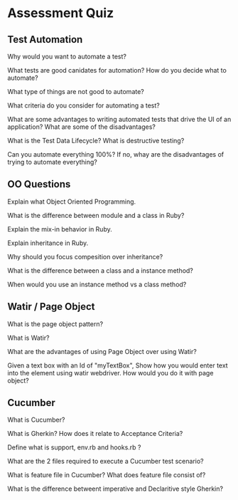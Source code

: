 # Assessment Quiz 
 
 ## Test Automation

Why would you want to automate a test?

What tests are good canidates for automation? How do you decide what to automate?

What type of things are not good to automate?

What criteria do you consider for automating a test?

What are some advantages to writing automated tests that drive the UI of an application? What are some of the disadvantages?
 
What is the Test Data Lifecycle? What is destructive testing?

Can you automate everything 100%? If no, whay are the disadvantages of trying to automate everything?


 ## OO Questions

Explain what Object Oriented Programming.
 
 What is the difference between module and a class in Ruby?

 Explain the mix-in behavior in Ruby.

 Explain inheritance in Ruby.

 Why should you focus compesition over inheritance?

 What is the difference between a class and a instance method?

 When would you use an instance method vs a class method?


 ## Watir / Page Object

What is the page object pattern?

What is Watir?

What are the advantages of using Page Object over using Watir?

Given a text box with an Id of "myTextBox", Show how you would enter text into the element using watir webdriver. How would you do it with page object?


 ## Cucumber

What is Cucumber?

 What is Gherkin? How does it relate to Acceptance Criteria?

Define what is support, env.rb and hooks.rb ?

 What are the 2 files required to execute a Cucumber test scenario?

What is feature file in Cucumber? What does feature file consist of?

 What is the difference betweent imperative and Declaritive style Gherkin?

